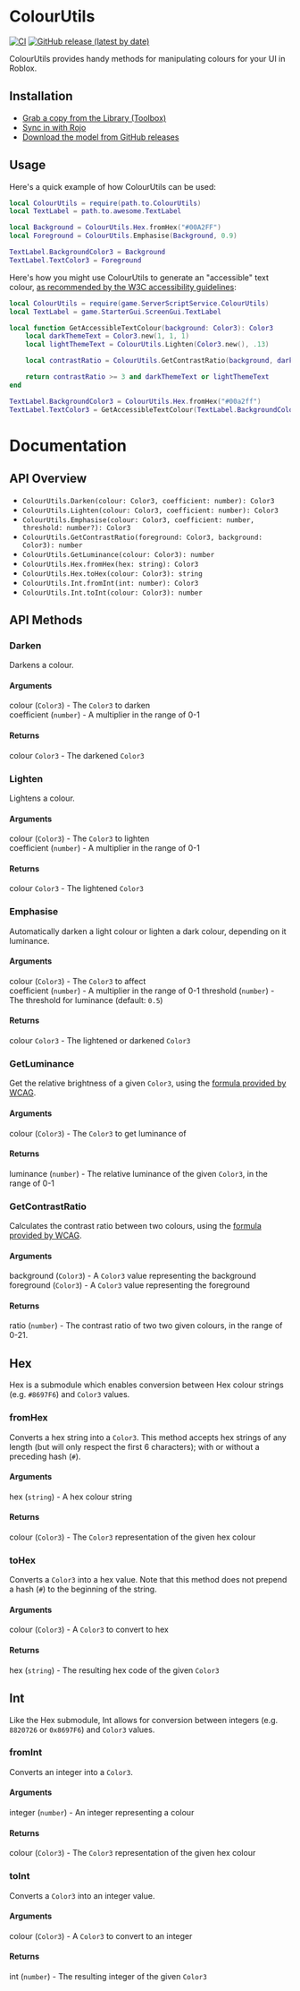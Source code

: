 <!-- Link References -->
[CI Status]: https://github.com/csqrl/colour-utils/actions
[Latest Release]: https://github.com/csqrl/colour-utils/releases/latest
[Library URL]: https://www.roblox.com/library/6573728888

# ColourUtils
[![CI](https://github.com/csqrl/colour-utils/actions/workflows/ci.yml/badge.svg)][CI Status]
[![GitHub release (latest by date)](https://img.shields.io/github/v/release/csqrl/colour-utils?label=latest+release)][Latest Release]

ColourUtils provides handy methods for manipulating colours for your UI in Roblox.

## Installation
* [Grab a copy from the Library (Toolbox)][Library URL]
* [Sync in with Rojo](https://rojo.space)
* [Download the model from GitHub releases][Latest Release]

## Usage
Here's a quick example of how ColourUtils can be used:

```lua
local ColourUtils = require(path.to.ColourUtils)
local TextLabel = path.to.awesome.TextLabel

local Background = ColourUtils.Hex.fromHex("#00A2FF")
local Foreground = ColourUtils.Emphasise(Background, 0.9)

TextLabel.BackgroundColor3 = Background
TextLabel.TextColor3 = Foreground
```

Here's how you might use ColourUtils to generate an "accessible" text colour, [as recommended by the W3C accessibility guidelines](https://www.w3.org/TR/2008/REC-WCAG20-20081211/#visual-audio-contrast-contrast):
```lua
local ColourUtils = require(game.ServerScriptService.ColourUtils)
local TextLabel = game.StarterGui.ScreenGui.TextLabel

local function GetAccessibleTextColour(background: Color3): Color3
    local darkThemeText = Color3.new(1, 1, 1)
    local lightThemeText = ColourUtils.Lighten(Color3.new(), .13)

    local contrastRatio = ColourUtils.GetContrastRatio(background, darkThemeText)

    return contrastRatio >= 3 and darkThemeText or lightThemeText
end

TextLabel.BackgroundColor3 = ColourUtils.Hex.fromHex("#00a2ff")
TextLabel.TextColor3 = GetAccessibleTextColour(TextLabel.BackgroundColor3)
```

# Documentation
## API Overview
* `ColourUtils.Darken(colour: Color3, coefficient: number): Color3`
* `ColourUtils.Lighten(colour: Color3, coefficient: number): Color3`
* `ColourUtils.Emphasise(colour: Color3, coefficient: number, threshold: number?): Color3`
* `ColourUtils.GetContrastRatio(foreground: Color3, background: Color3): number`
* `ColourUtils.GetLuminance(colour: Color3): number`
* `ColourUtils.Hex.fromHex(hex: string): Color3`
* `ColourUtils.Hex.toHex(colour: Color3): string`
* `ColourUtils.Int.fromInt(int: number): Color3`
* `ColourUtils.Int.toInt(colour: Color3): number`

## API Methods
### Darken
Darkens a colour.
#### Arguments
colour (`Color3`) - The `Color3` to darken\
coefficient (`number`) - A multiplier in the range of 0-1
#### Returns
colour `Color3` - The darkened `Color3`

### Lighten
Lightens a colour.
#### Arguments
colour (`Color3`) - The `Color3` to lighten\
coefficient (`number`) - A multiplier in the range of 0-1
#### Returns
colour `Color3` - The lightened `Color3`

### Emphasise
Automatically darken a light colour or lighten a dark colour, depending on it luminance.
#### Arguments
colour (`Color3`) - The `Color3` to affect\
coefficient (`number`) - A multiplier in the range of 0-1
threshold (`number`) - The threshold for luminance (default: `0.5`)

#### Returns
colour `Color3` - The lightened or darkened `Color3`

### GetLuminance
Get the relative brightness of a given `Color3`, using the [formula provided by WCAG](https://www.w3.org/TR/WCAG20-TECHS/G17.html#G17-tests).
#### Arguments
colour (`Color3`) - The `Color3` to get luminance of
#### Returns
luminance (`number`) - The relative luminance of the given `Color3`, in the range of 0-1

### GetContrastRatio
Calculates the contrast ratio between two colours, using the [formula provided by WCAG](https://www.w3.org/TR/WCAG20-TECHS/G17.html#G17-tests).
#### Arguments
background (`Color3`) - A `Color3` value representing the background\
foreground (`Color3`) - A `Color3` value representing the foreground
#### Returns
ratio (`number`) - The contrast ratio of two two given colours, in the range of 0-21.

## Hex
Hex is a submodule which enables conversion between Hex colour strings (e.g. `#8697F6`) and `Color3` values.

### fromHex
Converts a hex string into a `Color3`. This method accepts hex strings of any length (but will only respect the first 6 characters); with or without a preceding hash (`#`).
#### Arguments
hex (`string`) - A hex colour string
#### Returns
colour (`Color3`) - The `Color3` representation of the given hex colour

### toHex
Converts a `Color3` into a hex value. Note that this method does not prepend a hash (`#`) to the beginning of the string.
#### Arguments
colour (`Color3`) - A `Color3` to convert to hex
#### Returns
hex (`string`) - The resulting hex code of the given `Color3`

## Int
Like the Hex submodule, Int allows for conversion between integers (e.g. `8820726` or `0x8697F6`) and `Color3` values.

### fromInt
Converts an integer into a `Color3`.
#### Arguments
integer (`number`) - An integer representing a colour
#### Returns
colour (`Color3`) - The `Color3` representation of the given hex colour

### toInt
Converts a `Color3` into an integer value.
#### Arguments
colour (`Color3`) - A `Color3` to convert to an integer
#### Returns
int (`number`) - The resulting integer of the given `Color3`
